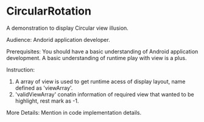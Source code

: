 # CircularRotation
A demonstration to display Circular view illusion.

Audience: Andorid application developer.

Prerequisites:
You should have a basic understanding of Android application development. A basic understanding of runtime play with view is a plus.

Instruction:
1) A array of view is used to get runtime acess of display layout, name defined as 'viewArray'.
2) 'validViewArray' conatin information of required view that wanted to be highlight, rest mark as -1.

More Details: Mention in code implementation details.
